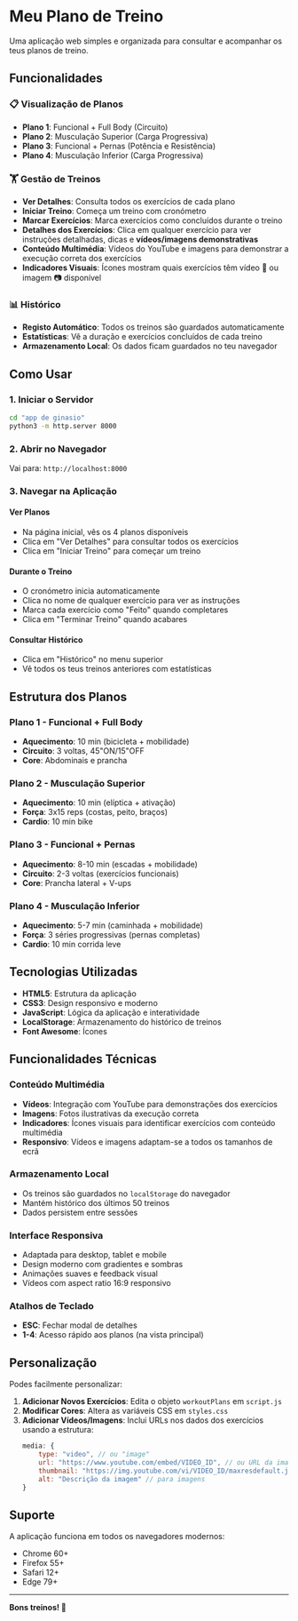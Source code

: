 # Meu Plano de Treino

Uma aplicação web simples e organizada para consultar e acompanhar os teus planos de treino.

## Funcionalidades

### 📋 Visualização de Planos
- **Plano 1**: Funcional + Full Body (Circuito)
- **Plano 2**: Musculação Superior (Carga Progressiva)
- **Plano 3**: Funcional + Pernas (Potência e Resistência)
- **Plano 4**: Musculação Inferior (Carga Progressiva)

### 🏋️ Gestão de Treinos
- **Ver Detalhes**: Consulta todos os exercícios de cada plano
- **Iniciar Treino**: Começa um treino com cronómetro
- **Marcar Exercícios**: Marca exercícios como concluídos durante o treino
- **Detalhes dos Exercícios**: Clica em qualquer exercício para ver instruções detalhadas, dicas e **vídeos/imagens demonstrativas**
- **Conteúdo Multimédia**: Vídeos do YouTube e imagens para demonstrar a execução correta dos exercícios
- **Indicadores Visuais**: Ícones mostram quais exercícios têm vídeo 🎥 ou imagem 📷 disponível

### 📊 Histórico
- **Registo Automático**: Todos os treinos são guardados automaticamente
- **Estatísticas**: Vê a duração e exercícios concluídos de cada treino
- **Armazenamento Local**: Os dados ficam guardados no teu navegador

## Como Usar

### 1. Iniciar o Servidor
```bash
cd "app de ginasio"
python3 -m http.server 8000
```

### 2. Abrir no Navegador
Vai para: `http://localhost:8000`

### 3. Navegar na Aplicação

#### Ver Planos
- Na página inicial, vês os 4 planos disponíveis
- Clica em "Ver Detalhes" para consultar todos os exercícios
- Clica em "Iniciar Treino" para começar um treino

#### Durante o Treino
- O cronómetro inicia automaticamente
- Clica no nome de qualquer exercício para ver as instruções
- Marca cada exercício como "Feito" quando completares
- Clica em "Terminar Treino" quando acabares

#### Consultar Histórico
- Clica em "Histórico" no menu superior
- Vê todos os teus treinos anteriores com estatísticas

## Estrutura dos Planos

### Plano 1 - Funcional + Full Body
- **Aquecimento**: 10 min (bicicleta + mobilidade)
- **Circuito**: 3 voltas, 45"ON/15"OFF
- **Core**: Abdominais e prancha

### Plano 2 - Musculação Superior
- **Aquecimento**: 10 min (elíptica + ativação)
- **Força**: 3x15 reps (costas, peito, braços)
- **Cardio**: 10 min bike

### Plano 3 - Funcional + Pernas
- **Aquecimento**: 8-10 min (escadas + mobilidade)
- **Circuito**: 2-3 voltas (exercícios funcionais)
- **Core**: Prancha lateral + V-ups

### Plano 4 - Musculação Inferior
- **Aquecimento**: 5-7 min (caminhada + mobilidade)
- **Força**: 3 séries progressivas (pernas completas)
- **Cardio**: 10 min corrida leve

## Tecnologias Utilizadas

- **HTML5**: Estrutura da aplicação
- **CSS3**: Design responsivo e moderno
- **JavaScript**: Lógica da aplicação e interatividade
- **LocalStorage**: Armazenamento do histórico de treinos
- **Font Awesome**: Ícones

## Funcionalidades Técnicas

### Conteúdo Multimédia
- **Vídeos**: Integração com YouTube para demonstrações dos exercícios
- **Imagens**: Fotos ilustrativas da execução correta
- **Indicadores**: Ícones visuais para identificar exercícios com conteúdo multimédia
- **Responsivo**: Vídeos e imagens adaptam-se a todos os tamanhos de ecrã

### Armazenamento Local
- Os treinos são guardados no `localStorage` do navegador
- Mantém histórico dos últimos 50 treinos
- Dados persistem entre sessões

### Interface Responsiva
- Adaptada para desktop, tablet e mobile
- Design moderno com gradientes e sombras
- Animações suaves e feedback visual
- Vídeos com aspect ratio 16:9 responsivo

### Atalhos de Teclado
- **ESC**: Fechar modal de detalhes
- **1-4**: Acesso rápido aos planos (na vista principal)

## Personalização

Podes facilmente personalizar:

1. **Adicionar Novos Exercícios**: Edita o objeto `workoutPlans` em `script.js`
2. **Modificar Cores**: Altera as variáveis CSS em `styles.css`
3. **Adicionar Vídeos/Imagens**: Inclui URLs nos dados dos exercícios usando a estrutura:
   ```javascript
   media: {
       type: "video", // ou "image"
       url: "https://www.youtube.com/embed/VIDEO_ID", // ou URL da imagem
       thumbnail: "https://img.youtube.com/vi/VIDEO_ID/maxresdefault.jpg", // para vídeos
       alt: "Descrição da imagem" // para imagens
   }
   ```

## Suporte

A aplicação funciona em todos os navegadores modernos:
- Chrome 60+
- Firefox 55+
- Safari 12+
- Edge 79+

---

**Bons treinos! 💪**